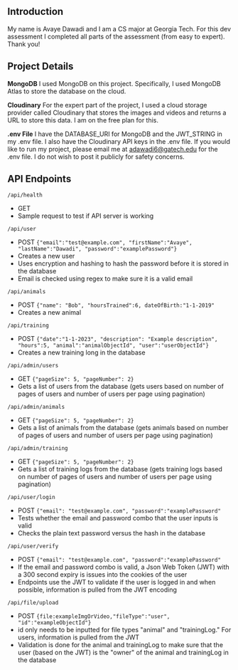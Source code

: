 ## Introduction
My name is Avaye Dawadi and I am a CS major at Georgia Tech. For this dev assessment I completed all parts of the assessment (from easy to expert). Thank you!

## Project Details

**MongoDB**
I used MongoDB on this project. Specifically, I used MongoDB Atlas to store the database on the cloud.

**Cloudinary**
For the expert part of the project, I used a cloud storage provider called Cloudinary that stores the images and videos and returns a URL to store this data. I am on the free plan for this.

**.env File**
I have the DATABASE_URI for MongoDB and the JWT_STRING in my .env file. I also have the Cloudinary API keys in the .env file. If you would like to run my project, please email me at adawadi6@gatech.edu for the .env file. I do not wish to post it publicly for safety concerns.

## API Endpoints

`/api/health`
- GET
- Sample request to test if API server is working

`/api/user`
- POST `{"email":"test@example.com", "firstName":"Avaye", "lastName":"Dawadi", "password":"examplePassword"}`
- Creates a new user 
- Uses encryption and hashing to hash the password before it is stored in the database
- Email is checked using regex to make sure it is a valid email

`/api/animals`
- POST `{"name": "Bob", "hoursTrained":6, dateOfBirth:"1-1-2019"`
- Creates a new animal

`/api/training`
- POST `{"date":"1-1-2023", "description": "Example description", "hours":5, "animal":"animalObjectId", "user":"userObjectId"}`
- Creates a new training long in the database

`/api/admin/users`
- GET `{"pageSize": 5, "pageNumber": 2}`
- Gets a list of users from the database (gets users based on number of pages of users and number of users per page using pagination)

`/api/admin/animals`
- GET `{"pageSize": 5, "pageNumber": 2}`
- Gets a list of animals from the database (gets animals based on number of pages of users and number of users per page using pagination)

`/api/admin/training`
- GET `{"pageSize": 5, "pageNumber": 2}`
- Gets a list of training logs from the database (gets training logs based on number of pages of users and number of users per page using pagination)

`/api/user/login`
- POST `{"email": "test@example.com", "password":"examplePassword"`
- Tests whether the email and password combo that the user inputs is valid
- Checks the plain text password versus the hash in the database

`/api/user/verify`
- POST `{"email": "test@example.com", "password":"examplePassword"`
- If the email and password combo is valid, a Json Web Token (JWT) with a 300 second expiry is issues into the cookies of the user
- Endpoints use the JWT to validate if the user is logged in and when possible, information is pulled from the JWT encoding

`/api/file/upload`
- POST `{file:exampleImgOrVideo,"fileType":"user", "id":"exampleObjectId"}`
- id only needs to be inputted for file types "animal" and "trainingLog." For users, information is pulled from the JWT
- Validation is done for the animal and trainingLog to make sure that the user (based on the JWT) is the "owner" of the animal and trainingLog in the database



